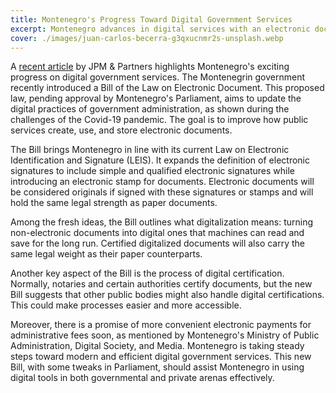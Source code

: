```yaml
---
title: Montenegro's Progress Toward Digital Government Services
excerpt: Montenegro advances in digital services with an electronic document law, reports JPM & Partners.
cover: ./images/juan-carlos-becerra-g3qxucnmr2s-unsplash.webp
---
```


A [recent article](https://www.lexology.com/library/document?tk=eyJ0eXAiOiJKV1QiLCJhbGciOiJIUzUxMiJ9.eyJleHAiOjE3NDEwMzc0MzYsImRhdGEiOnsiRG9jdW1lbnRHdWlkIjoiMjE2NWI4NzEtZjZkZC00MzIxLTliODktODAxOTA4ZjAwM2M1IiwiQ29udGFjdEd1aWQiOiIwMDAwMDAwMC0wMDAwLTAwMDAtMDAwMC0wMDAwMDAwMDAwMDAiLCJCeXBhc3NMb2dpbiIsdHJ1ZX19.yg_xTIP67qnQbPNdBlCGJ9Rp03tlgNZwYDCoZoHi1jECuRA2FCf4tLCvMCw6AITeUWidgu6KitTY6yt1cDSuhQ) by JPM & Partners highlights Montenegro's exciting progress on digital government services. The Montenegrin government recently introduced a Bill of the Law on Electronic Document. This proposed law, pending approval by Montenegro's Parliament, aims to update the digital practices of government administration, as shown during the challenges of the Covid-19 pandemic. The goal is to improve how public services create, use, and store electronic documents.

The Bill brings Montenegro in line with its current Law on Electronic Identification and Signature (LEIS). It expands the definition of electronic signatures to include simple and qualified electronic signatures while introducing an electronic stamp for documents. Electronic documents will be considered originals if signed with these signatures or stamps and will hold the same legal strength as paper documents.

Among the fresh ideas, the Bill outlines what digitalization means: turning non-electronic documents into digital ones that machines can read and save for the long run. Certified digitalized documents will also carry the same legal weight as their paper counterparts.

Another key aspect of the Bill is the process of digital certification. Normally, notaries and certain authorities certify documents, but the new Bill suggests that other public bodies might also handle digital certifications. This could make processes easier and more accessible.

Moreover, there is a promise of more convenient electronic payments for administrative fees soon, as mentioned by Montenegro's Ministry of Public Administration, Digital Society, and Media. Montenegro is taking steady steps toward modern and efficient digital government services. This new Bill, with some tweaks in Parliament, should assist Montenegro in using digital tools in both governmental and private arenas effectively.
